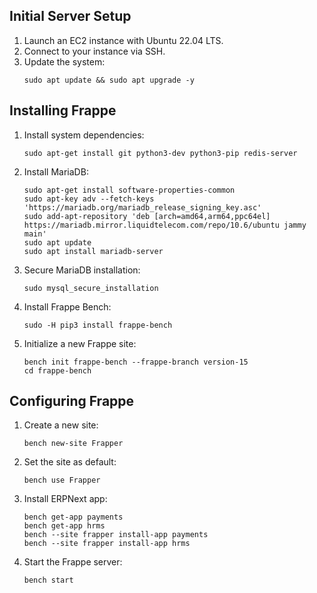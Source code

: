 ## Initial Server Setup

1. Launch an EC2 instance with Ubuntu 22.04 LTS.
2. Connect to your instance via SSH.
3. Update the system:
   ```
   sudo apt update && sudo apt upgrade -y
   ```

## Installing Frappe

1. Install system dependencies:
   ```
   sudo apt-get install git python3-dev python3-pip redis-server
   ```

2. Install MariaDB:
   ```
   sudo apt-get install software-properties-common
   sudo apt-key adv --fetch-keys 'https://mariadb.org/mariadb_release_signing_key.asc'
   sudo add-apt-repository 'deb [arch=amd64,arm64,ppc64el] https://mariadb.mirror.liquidtelecom.com/repo/10.6/ubuntu jammy main'
   sudo apt update
   sudo apt install mariadb-server
   ```

3. Secure MariaDB installation:
   ```
   sudo mysql_secure_installation
   ```

4. Install Frappe Bench:
   ```
   sudo -H pip3 install frappe-bench
   ```

5. Initialize a new Frappe site:
   ```
   bench init frappe-bench --frappe-branch version-15
   cd frappe-bench
   ```

## Configuring Frappe

1. Create a new site:
   ```
   bench new-site Frapper
   ```

2. Set the site as default:
   ```
   bench use Frapper
   ```

3. Install ERPNext app:
   ```
   bench get-app payments
   bench get-app hrms
   bench --site frapper install-app payments
   bench --site frapper install-app hrms
   ```

4. Start the Frappe server:
   ```
   bench start
   ```